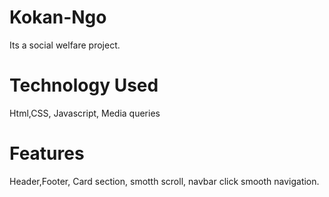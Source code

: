# Kokan-Ngo
Its a social welfare project.

# Technology Used
Html,CSS, Javascript, Media queries

# Features
Header,Footer, Card section, smotth scroll, navbar click smooth navigation.
